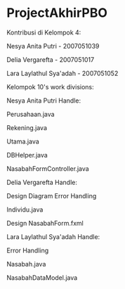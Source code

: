 # ProjectAkhirPBO

Kontribusi di Kelompok 4:

Nesya Anita Putri - 2007051039



Delia Vergarefta - 2007051017




Lara Laylathul Sya'adah - 2007051052





Kelompok 10's work divisions:



Nesya Anita Putri Handle:


Perusahaan.java


Rekening.java


Utama.java


DBHelper.java


NasabahFormController.java



Delia Vergarefta  Handle:


Design Diagram
Error Handling


Individu.java


Design NasabahForm.fxml



Lara Laylathul Sya'adah Handle:


Error Handling


Nasabah.java


NasabahDataModel.java



